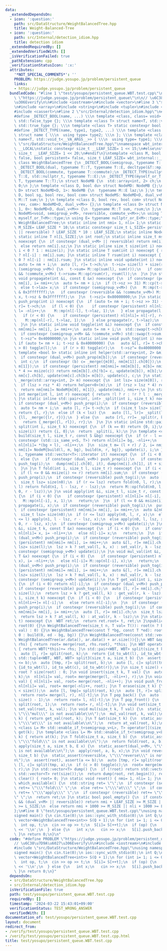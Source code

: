 ```yaml
---
data:
  _extendedDependsOn:
  - icon: ':question:'
    path: src/DataStructure/WeightBalancedTree.hpp
    title: Weight-Balanced-Tree
  - icon: ':question:'
    path: src/Internal/detection_idiom.hpp
    title: detection idiom
  _extendedRequiredBy: []
  _extendedVerifiedWith: []
  _isVerificationFailed: true
  _pathExtension: cpp
  _verificationStatusIcon: ':x:'
  attributes:
    '*NOT_SPECIAL_COMMENTS*': ''
    PROBLEM: https://judge.yosupo.jp/problem/persistent_queue
    links:
    - https://judge.yosupo.jp/problem/persistent_queue
  bundledCode: "#line 1 \"test/yosupo/persistent_queue.WBT.test.cpp\"\n#define PROBLEM\
    \ \"https://judge.yosupo.jp/problem/persistent_queue\"\n\n// \u6C38\u7D9A\u6027\
    \u306Everify\n\n#include <iostream>\n#include <vector>\n#line 3 \"src/DataStructure/WeightBalancedTree.hpp\"\
    \n#include <array>\n#include <string>\n#include <tuple>\n#include <cstddef>\n\
    #include <cassert>\n#line 2 \"src/Internal/detection_idiom.hpp\"\n#include <type_traits>\n\
    #define _DETECT_BOOL(name, ...) \\\n template <class, class= void> struct name:\
    \ std::false_type {}; \\\n template <class T> struct name<T, std::void_t<__VA_ARGS__>>:\
    \ std::true_type {}; \\\n template <class T> static constexpr bool name##_v= name<T>::value\n\
    #define _DETECT_TYPE(name, type1, type2, ...) \\\n template <class T, class= void>\
    \ struct name { \\\n  using type= type2; \\\n }; \\\n template <class T> struct\
    \ name<T, std::void_t<__VA_ARGS__>> { \\\n  using type= type1; \\\n }\n#line 9\
    \ \"src/DataStructure/WeightBalancedTree.hpp\"\nnamespace wbt_internal {\n#ifdef\
    \ __LOCAL\nstatic constexpr size_t __LEAF_SIZE= 1 << 15;\n#else\nstatic constexpr\
    \ size_t __LEAF_SIZE= 1 << 20;\n#endif\n}\ntemplate <class M, bool reversible=\
    \ false, bool persistent= false, size_t LEAF_SIZE= wbt_internal::__LEAF_SIZE>\
    \ class WeightBalancedTree {\n _DETECT_BOOL(semigroup, typename T::T, decltype(&T::op));\n\
    \ _DETECT_BOOL(dual, typename T::T, typename T::E, decltype(&T::mp), decltype(&T::cp));\n\
    \ _DETECT_BOOL(commute, typename T::commute);\n _DETECT_TYPE(nullptr_or_E, typename\
    \ T::E, std::nullptr_t, typename T::E);\n _DETECT_TYPE(myself_or_T, typename T::T,\
    \ T, typename T::T);\n struct NodeMB {\n  std::array<int, 2> ch;\n  size_t sz=\
    \ 0;\n };\n template <class D, bool du> struct NodeMD: NodeMB {};\n template <class\
    \ D> struct NodeMD<D, 1>: NodeMB {\n  typename M::E laz;\n };\n template <class\
    \ D, bool sg, bool rev, bool com> struct NodeMS: NodeMD<D, dual_v<M>> {\n  typename\
    \ M::T sum;\n };\n template <class D, bool rev, bool com> struct NodeMS<D, 0,\
    \ rev, com>: NodeMD<D, dual_v<M>> {};\n template <class D> struct NodeMS<D, 1,\
    \ 1, 0>: NodeMD<D, dual_v<M>> {\n  typename M::T sum, rsum;\n };\n using NodeM=\
    \ NodeMS<void, semigroup_v<M>, reversible, commute_v<M>>;\n using T= typename\
    \ myself_or_T<M>::type;\n using E= typename nullptr_or_E<M>::type;\n using WBT=\
    \ WeightBalancedTree;\n static inline int nmi= 1, nli= 1;\n static constexpr size_t\
    \ M_SIZE= LEAF_SIZE * 10;\n static constexpr size_t L_SIZE= persistent && (dual_v<M>\
    \ || reversible) ? LEAF_SIZE * 10 : LEAF_SIZE;\n static inline NodeM nm[M_SIZE];\n\
    \ static inline T nl[L_SIZE];\n int root;\n static inline size_t msize(int i)\
    \ noexcept {\n  if constexpr (dual_v<M> || reversible) return nm[i].sz & 0x3fffffff;\n\
    \  else return nm[i].sz;\n }\n static inline size_t size(int i) noexcept { return\
    \ i < 0 ? 1 : msize(i); }\n static inline T sum(int i) noexcept { return i < 0\
    \ ? nl[-i] : nm[i].sum; }\n static inline T rsum(int i) noexcept { return i <\
    \ 0 ? nl[-i] : nm[i].rsum; }\n static inline void update(int i) noexcept {\n \
    \ auto t= nm + i;\n  auto [l, r]= t->ch;\n  t->sz= size(l) + size(r);\n  if constexpr\
    \ (semigroup_v<M>) {\n   t->sum= M::op(sum(l), sum(r));\n   if constexpr (reversible\
    \ && !commute_v<M>) t->rsum= M::op(rsum(r), rsum(l));\n  }\n }\n static inline\
    \ void propagate(int &i, const E &x) noexcept {\n  if constexpr (persistent) nm[nmi]=\
    \ nm[i], i= nmi++;\n  auto t= nm + i;\n  if (t->sz >> 31) M::cp(t->laz, x);\n\
    \  else t->laz= x;\n  if constexpr (semigroup_v<M>) {\n   M::mp(t->sum, x, t->sz\
    \ & 0x3fffffff);\n   if constexpr (reversible && !commute_v<M>) M::mp(t->rsum,\
    \ x, t->sz & 0x3fffffff);\n  }\n  t->sz|= 0x80000000;\n }\n static inline void\
    \ push_prop(int i) noexcept {\n  if (auto t= nm + i; t->sz >> 31) {\n   auto &[l,\
    \ r]= t->ch;\n   if (l < 0) {\n    if constexpr (persistent) nl[nli]= nl[-l],\
    \ l= -nli++;\n    M::mp(nl[-l], t->laz, 1);\n   } else propagate(l, t->laz);\n\
    \   if (r < 0) {\n    if constexpr (persistent) nl[nli]= nl[-r], r= -nli++;\n\
    \    M::mp(nl[-r], t->laz, 1);\n   } else propagate(r, t->laz);\n   t->sz^= 0x80000000;\n\
    \  }\n }\n static inline void toggle(int &i) noexcept {\n  if constexpr (persistent)\
    \ nm[nmi]= nm[i], i= nmi++;\n  auto t= nm + i;\n  std::swap(t->ch[0], t->ch[1]);\n\
    \  if constexpr (semigroup_v<M> && !commute_v<M>) std::swap(t->sum, t->rsum);\n\
    \  t->sz^= 0x40000000;\n }\n static inline void push_tog(int i) noexcept {\n \
    \ if (auto t= nm + i; t->sz & 0x40000000) {\n   auto &[l, r]= t->ch;\n   if (l\
    \ > 0) toggle(l);\n   if (r > 0) toggle(r);\n   t->sz^= 0x40000000;\n  }\n }\n\
    \ template <bool b> static inline int helper(std::array<int, 2> &m) noexcept {\n\
    \  if constexpr (dual_v<M>) push_prop(m[b]);\n  if constexpr (reversible) push_tog(m[b]);\n\
    \  int c;\n  if constexpr (b) c= _merge({m[0], nm[m[1]].ch[0]});\n  else c= _merge({nm[m[0]].ch[1],\
    \ m[1]});\n  if constexpr (persistent) nm[nmi]= nm[m[b]], m[b]= nmi++;\n  if (size(nm[m[b]].ch[b])\
    \ * 4 >= msize(c)) return nm[m[b]].ch[!b]= c, update(m[b]), m[b];\n  return nm[m[b]].ch[!b]=\
    \ nm[c].ch[b], update(nm[c].ch[b]= m[b]), update(c), c;\n }\n static inline int\
    \ _merge(std::array<int, 2> m) noexcept {\n  int lsz= size(m[0]), rsz= size(m[1]);\n\
    \  if (lsz > rsz * 4) return helper<0>(m);\n  if (rsz > lsz * 4) return helper<1>(m);\n\
    \  return nm[nmi]= NodeM{m[0], m[1]}, update(nmi), nmi++;\n }\n static inline\
    \ int merge(int l, int r) noexcept { return !l ? r : !r ? l : _merge({l, r});\
    \ }\n static inline std::pair<int, int> _split(int i, size_t k) noexcept {\n \
    \ if constexpr (dual_v<M>) push_prop(i);\n  if constexpr (reversible) push_tog(i);\n\
    \  auto t= nm + i;\n  auto [l, r]= t->ch;\n  if (size_t lsz= size(l); k == lsz)\
    \ return {l, r};\n  else if (k < lsz) {\n   auto [ll, lr]= _split(l, k);\n   return\
    \ {ll, _merge({lr, r})};\n  } else {\n   auto [rl, rr]= _split(r, k - lsz);\n\
    \   return {_merge({l, rl}), rr};\n  }\n }\n static inline std::pair<int, int>\
    \ split(int i, size_t k) noexcept {\n  if (k == 0) return {0, i};\n  if (k >=\
    \ size(i)) return {i, 0};\n  return _split(i, k);\n }\n template <class S> int\
    \ build(size_t l, size_t r, const S &bg) noexcept {\n  if (r - l == 1) {\n   if\
    \ constexpr (std::is_same_v<S, T>) return nl[nli]= bg, -nli++;\n   else return\
    \ nl[nli]= *(bg + l), -nli++;\n  }\n  size_t m= (l + r) / 2, i= nmi++;\n  return\
    \ nm[i]= NodeM{build(l, m, bg), build(m, r, bg)}, update(i), i;\n }\n void dump(int\
    \ i, typename std::vector<T>::iterator it) noexcept {\n  if (i < 0) *it= nl[-i];\n\
    \  else {\n   if constexpr (dual_v<M>) push_prop(i);\n   if constexpr (reversible)\
    \ push_tog(i);\n   dump(nm[i].ch[0], it), dump(nm[i].ch[1], it + size(nm[i].ch[0]));\n\
    \  }\n }\n T fold(int i, size_t l, size_t r) noexcept {\n  if (i < 0) return nl[-i];\n\
    \  if (l <= 0 && msize(i) <= r) return nm[i].sum;\n  if constexpr (dual_v<M>)\
    \ push_prop(i);\n  if constexpr (reversible) push_tog(i);\n  auto [n0, n1]= nm[i].ch;\n\
    \  size_t lsz= size(n0);\n  if (r <= lsz) return fold(n0, l, r);\n  if (lsz <=\
    \ l) return fold(n1, l - lsz, r - lsz);\n  return M::op(fold(n0, l, lsz), fold(n1,\
    \ 0, r - lsz));\n }\n void apply(int &i, size_t l, size_t r, const E &x) noexcept\
    \ {\n  if (i < 0) {\n   if constexpr (persistent) nl[nli]= nl[-i], i= -nli++;\n\
    \   M::mp(nl[-i], x, 1);\n   return;\n  }\n  if (l <= 0 && msize(i) <= r) return\
    \ propagate(i, x);\n  if constexpr (reversible) push_tog(i);\n  push_prop(i);\n\
    \  if constexpr (persistent) nm[nmi]= nm[i], i= nmi++;\n  auto &[n0, n1]= nm[i].ch;\n\
    \  size_t lsz= size(n0);\n  if (r <= lsz) apply(n0, l, r, x);\n  else if (lsz\
    \ <= l) apply(n1, l - lsz, r - lsz, x);\n  else apply(n0, l, lsz, x), apply(n1,\
    \ 0, r - lsz, x);\n  if constexpr (semigroup_v<M>) update(i);\n }\n void set_val(int\
    \ &i, size_t k, const T &x) noexcept {\n  if (i < 0) {\n   if constexpr (persistent)\
    \ nl[nli]= x, i= -nli++;\n   else nl[-i]= x;\n   return;\n  }\n  if constexpr\
    \ (dual_v<M>) push_prop(i);\n  if constexpr (reversible) push_tog(i);\n  if constexpr\
    \ (persistent) nm[nmi]= nm[i], i= nmi++;\n  auto &[l, r]= nm[i].ch;\n  size_t\
    \ lsz= size(l);\n  lsz > k ? set_val(l, k, x) : set_val(r, k - lsz, x);\n  if\
    \ constexpr (semigroup_v<M>) update(i);\n }\n void mul_val(int &i, size_t k, const\
    \ T &x) noexcept {\n  if (i < 0) {\n   if constexpr (persistent) nl[nli]= M::op(nl[-i],\
    \ x), i= -nli++;\n   else nl[-i]= M::op(nl[-i], x);\n   return;\n  }\n  if constexpr\
    \ (dual_v<M>) push_prop(i);\n  if constexpr (reversible) push_tog(i);\n  if constexpr\
    \ (persistent) nm[nmi]= nm[i], i= nmi++;\n  auto &[l, r]= nm[i].ch;\n  size_t\
    \ lsz= size(l);\n  lsz > k ? mul_val(l, k, x) : mul_val(r, k - lsz, x);\n  if\
    \ constexpr (semigroup_v<M>) update(i);\n }\n T get_val(int i, size_t k) noexcept\
    \ {\n  if (i < 0) return nl[-i];\n  if constexpr (dual_v<M>) push_prop(i);\n \
    \ if constexpr (reversible) push_tog(i);\n  auto [l, r]= nm[i].ch;\n  size_t lsz=\
    \ size(l);\n  return lsz > k ? get_val(l, k) : get_val(r, k - lsz);\n }\n T &at_val(int\
    \ i, size_t k) noexcept {\n  if (i < 0) {\n   if constexpr (persistent) return\
    \ nl[nli++]= nl[-i];\n   else return nl[-i];\n  }\n  if constexpr (dual_v<M>)\
    \ push_prop(i);\n  if constexpr (reversible) push_tog(i);\n  if constexpr (persistent)\
    \ nm[nmi]= nm[i], i= nmi++;\n  auto [l, r]= nm[i].ch;\n  size_t lsz= size(l);\n\
    \  return lsz > k ? at_val(l, k) : at_val(r, k - lsz);\n }\n static WBT id_to_wbt(int\
    \ t) noexcept {\n  WBT ret;\n  return ret.root= t, ret;\n }\npublic:\n WeightBalancedTree():\
    \ root(0) {}\n WeightBalancedTree(size_t n, T val= T()): root(n ? build(0, n,\
    \ val) : 0) {}\n WeightBalancedTree(const T *bg, const T *ed): root(bg == ed ?\
    \ 0 : build(0, ed - bg, bg)) {}\n WeightBalancedTree(const std::vector<T> &ar):\
    \ WeightBalancedTree(ar.data(), ar.data() + ar.size()){};\n WBT &operator+=(WBT\
    \ rhs) { return root= merge(root, rhs.root), *this; }\n WBT operator+(WBT rhs)\
    \ { return WBT(*this)+= rhs; }\n std::pair<WBT, WBT> split(size_t k) {\n  assert(root);\n\
    \  auto [l, r]= split(root, k);\n  return {id_to_wbt(l), id_to_wbt(r)};\n }\n\
    \ std::tuple<WBT, WBT, WBT> split3(size_t a, size_t b) {\n  assert(root), assert(a\
    \ <= b);\n  auto [tmp, r]= split(root, b);\n  auto [l, c]= split(tmp, a);\n  return\
    \ {id_to_wbt(l), id_to_wbt(c), id_to_wbt(r)};\n }\n size_t size() const { return\
    \ root ? size(root) : 0; }\n void insert(size_t k, T val) {\n  auto [l, r]= split(root,\
    \ k);\n  nl[nli]= val, root= merge(merge(l, -nli++), r);\n }\n void push_back(T\
    \ val) { nl[nli]= val, root= merge(root, -nli++); }\n void push_front(T val) {\
    \ nl[nli]= val, root= merge(-nli++, root); }\n T erase(size_t k) {\n  assert(k\
    \ < size());\n  auto [l, tmp]= split(root, k);\n  auto [t, r]= split(tmp, 1);\n\
    \  return root= merge(l, r), nl[-t];\n }\n T pop_back() {\n  auto [l, t]= split(root,\
    \ size() - 1);\n  return root= l, nl[-t];\n }\n T pop_front() {\n  auto [t, r]=\
    \ split(root, 1);\n  return root= r, nl[-t];\n }\n void set(size_t k, T val) {\
    \ set_val(root, k, val); }\n void mul(size_t k, T val) {\n  static_assert(semigroup_v<M>,\
    \ \"\\\"mul\\\" is not available\\n\");\n  mul_val(root, k, val);\n }\n T get(size_t\
    \ k) { return get_val(root, k); }\n T &at(size_t k) {\n  static_assert(!semigroup_v<M>,\
    \ \"\\\"at\\\" is not available\\n\");\n  return at_val(root, k);\n }\n template\
    \ <class L= M> std::enable_if_t<semigroup_v<L>, T> operator[](size_t k) { return\
    \ get(k); }\n template <class L= M> std::enable_if_t<!semigroup_v<L>, T> &operator[](size_t\
    \ k) { return at(k); }\n T fold(size_t a, size_t b) {\n  static_assert(semigroup_v<M>,\
    \ \"\\\"fold\\\" is not available\\n\");\n  return fold(root, a, b);\n }\n void\
    \ apply(size_t a, size_t b, E x) {\n  static_assert(dual_v<M>, \"\\\"apply\\\"\
    \ is not available\\n\");\n  apply(root, a, b, x);\n }\n void reverse(size_t a,\
    \ size_t b) {\n  static_assert(reversible, \"\\\"reverse\\\" is not available\\\
    n\");\n  assert(root), assert(a <= b);\n  auto [tmp, r]= split(root, b);\n  auto\
    \ [l, c]= split(tmp, a);\n  if (c > 0) toggle(c);\n  root= merge(merge(l, c),\
    \ r);\n }\n std::vector<T> dump() {\n  if (!root) return std::vector<T>();\n \
    \ std::vector<T> ret(size());\n  return dump(root, ret.begin()), ret;\n }\n void\
    \ clear() { root= 0; }\n static void reset() { nmi= 1, nli= 1; }\n static std::string\
    \ which_available() {\n  std::string ret= \"\";\n  if constexpr (semigroup_v<M>)\
    \ ret+= \"\\\"fold\\\" \";\n  else ret+= \"\\\"at\\\" \";\n  if constexpr (dual_v<M>)\
    \ ret+= \"\\\"apply\\\" \";\n  if constexpr (reversible) ret+= \"\\\"reverse\\\
    \" \";\n  return ret;\n }\n static bool pool_empty() {\n  if constexpr (persistent\
    \ && (dual_v<M> || reversible)) return nmi + LEAF_SIZE >= M_SIZE || nli + LEAF_SIZE\
    \ >= L_SIZE;\n  else return nmi + 1000 >= M_SIZE || nli + 1000 >= L_SIZE;\n }\n\
    };\n#line 8 \"test/yosupo/persistent_queue.WBT.test.cpp\"\nusing namespace std;\n\
    signed main() {\n cin.tie(0);\n ios::sync_with_stdio(0);\n int Q;\n cin >> Q;\n\
    \ vector<WeightBalancedTree<int>> S(Q + 1);\n for (int i= 1; i <= Q; ++i) {\n\
    \  int op, t;\n  cin >> op >> t;\n  S[i]= S[++t];\n  if (op) {\n   cout << S[i].pop_front()\
    \ << '\\n';\n  } else {\n   int x;\n   cin >> x;\n   S[i].push_back(x);\n  }\n\
    \ }\n return 0;\n}\n"
  code: "#define PROBLEM \"https://judge.yosupo.jp/problem/persistent_queue\"\n\n\
    // \u6C38\u7D9A\u6027\u306Everify\n\n#include <iostream>\n#include <vector>\n\
    #include \"src/DataStructure/WeightBalancedTree.hpp\"\nusing namespace std;\n\
    signed main() {\n cin.tie(0);\n ios::sync_with_stdio(0);\n int Q;\n cin >> Q;\n\
    \ vector<WeightBalancedTree<int>> S(Q + 1);\n for (int i= 1; i <= Q; ++i) {\n\
    \  int op, t;\n  cin >> op >> t;\n  S[i]= S[++t];\n  if (op) {\n   cout << S[i].pop_front()\
    \ << '\\n';\n  } else {\n   int x;\n   cin >> x;\n   S[i].push_back(x);\n  }\n\
    \ }\n return 0;\n}"
  dependsOn:
  - src/DataStructure/WeightBalancedTree.hpp
  - src/Internal/detection_idiom.hpp
  isVerificationFile: true
  path: test/yosupo/persistent_queue.WBT.test.cpp
  requiredBy: []
  timestamp: '2024-03-22 15:43:01+09:00'
  verificationStatus: TEST_WRONG_ANSWER
  verifiedWith: []
documentation_of: test/yosupo/persistent_queue.WBT.test.cpp
layout: document
redirect_from:
- /verify/test/yosupo/persistent_queue.WBT.test.cpp
- /verify/test/yosupo/persistent_queue.WBT.test.cpp.html
title: test/yosupo/persistent_queue.WBT.test.cpp
---
```

